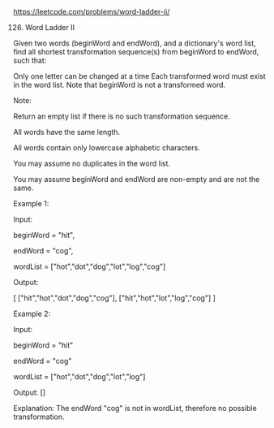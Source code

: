 https://leetcode.com/problems/word-ladder-ii/

126. Word Ladder II


Given two words (beginWord and endWord), and a dictionary's word list, find all shortest transformation sequence(s) from beginWord to endWord, such that:

Only one letter can be changed at a time
Each transformed word must exist in the word list. Note that beginWord is not a transformed word.

Note:

Return an empty list if there is no such transformation sequence.

All words have the same length.

All words contain only lowercase alphabetic characters.

You may assume no duplicates in the word list.

You may assume beginWord and endWord are non-empty and are not the same.

Example 1:

Input:

beginWord = "hit",

endWord = "cog",

wordList = ["hot","dot","dog","lot","log","cog"]


Output:

[
  ["hit","hot","dot","dog","cog"],
  ["hit","hot","lot","log","cog"]
]

Example 2:

Input:

beginWord = "hit"

endWord = "cog"

wordList = ["hot","dot","dog","lot","log"]

Output: []

Explanation: The endWord "cog" is not in wordList, therefore no possible transformation.
